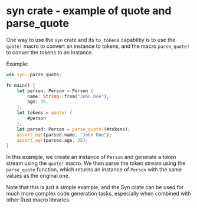 # syn crate - example of quote and parse_quote

One way to use the `syn` crate and its `to_tokens` capabiltiy is to use the `quote!` macro to convert an instance to tokens, and the macro `parse_quote!` to conver the tokens to an instance.

Example:

```rust
use syn::parse_quote;

fn main() {
    let person: Person = Person {
        name: String::from("John Doe"),
        age: 35,
    };
    let tokens = quote! {
        #person
    };
    let parsed: Person = parse_quote!(#tokens);
    assert_eq!(parsed.name, "John Doe");
    assert_eq!(parsed.age, 35);
}
```

In this example, we create an instance of `Person` and generate a token stream using the `quote!` macro. We then parse the token stream using the `parse_quote` function, which returns an instance of `Person` with the same values as the original one.

Note that this is just a simple example, and the Syn crate can be used for much more complex code generation tasks, especially when combined with other Rust macro libraries.
